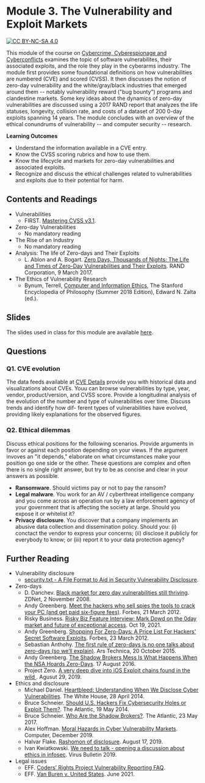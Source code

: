 # Module 3. The Vulnerability and Exploit Markets

[![CC BY-NC-SA 4.0][cc-by-nc-sa-shield]][cc-by-nc-sa]

[cc-by-nc-sa]: http://creativecommons.org/licenses/by-nc-sa/4.0/
[cc-by-nc-sa-shield]: https://img.shields.io/badge/License-CC%20BY--NC--SA%204.0-lightgrey.svg


This module of the course on [Cybercrime, Cyberespionage and Cyberconflicts](https://github.com/0xjet/ccc) examines the topic of software vulnerabilites, their associated exploits, and the role they play in the cyberarms industry. The module first provides some foundational definitions on how vulnerabilities are numbered (CVE) and scored (CVSS). It then discusses the notion of zero-day vulnerability and the white/gray/black industries that emerged around them -- notably vulnerability reward ("bug bounty") programs and clandestine markets. Some key ideas about the dynamics of zero-day vulnerabilities are discussed using a 2017 RAND report that analyzes the life statuses, longevity, collision rate, and costs of a dataset of 200 0-day exploits spanning 14 years. The module concludes with an overview of the ethical conundrums of vulnerability -- and computer security -- research.

**Learning Outcomes**
* Understand the information available in a CVE entry.
* Know the CVSS scoring rubrics and how to use them.
* Know the lifecycle and markets for zero-day vulnerabilities and associated exploits.
* Recognize and discuss the ethical challenges related to vulnerabilities and exploits due to their potential for harm.


## Contents and Readings

* Vulnerabilities
    * FIRST. [Mastering CVSS v3.1](https://learning.first.org/courses/course-v1:FIRST+CVSSv3.1+2020/about).
* Zero-day Vulnerabilities
    * No mandatory reading
* The Rise of an Industry
    * No mandatory reading
* Analysis: The life of Zero-days and Their Exploits
    * L. Ablon and A. Bogart. [Zero Days, Thousands of Nights: The Life and Times of Zero-Day Vulnerabilities and Their Exploits](https://www.rand.org/pubs/research_reports/RR1751.html). RAND Corporation, 9 March 2017.
* The Ethics of Vulnerability Research
    * Bynum, Terrell, [Computer and Information Ethics](https://plato.stanford.edu/archives/sum2018/entries/ethics-computer/), The Stanford Encyclopedia of Philosophy (Summer 2018 Edition), Edward N. Zalta (ed.).

## Slides

The slides used in class for this module are available [here](https://docs.google.com/presentation/d/10g3HtQ1Si9Qb7orqk2mH0rxStX1GsAZCqyAfkqGEZXg).


## Questions

### Q1. CVE evolution 
The data feeds available at [CVE Details](https://www.cvedetails.com/) provide you with historical data and visualizations about CVEs. Youu can browse vulnerabilities by type, year, vendor, product/version, and CVSS score. Provide a longitudinal analysis of the evolution of the number and type of vulnerabilities over time. Discuss trends and identify how dif- ferent types of vulnerabilities have evolved, providing likely explanations for the observed figures.

### Q2. Ethical dilemmas
Discuss ethical positions for the following scenarios. Provide arguments in favor or against each position depending on your views. If the argument invoves an "it depends," elaborate on what circumstances make your position go one side or the other. These questions are complex and often there is no single right answer, but try to be as concise and clear in your answers as possible.

* __Ransomware__. Should victims pay or not to pay the ransom?
* __Legal malware__. You work for an AV / cyberthreat intelligence company and you come across an operation run by a law enforcement agency of your government that is affecting the society at large. Should you expose it or whitelist it?
* __Privacy disclosure__. You discover that a company implements an abusive data collection and dissemination policy. Should you: (i) conctact the vendor to express your concerns; (ii) disclose it publicly for everybody to know; or (iii) report it to your data protection agency?


## Further Reading

* Vulnerability disclosure
    * [security.txt - A File Format to Aid in Security Vulnerability Disclosure](https://securitytxt.org/).
* Zero-days
    * D. Danchev. [Black market for zero day vulnerabilities still thriving](https://www.zdnet.com/article/black-market-for-zero-day-vulnerabilities-still-thriving/). ZDNet, 2 November 2008.
    * Andy Greenberg. [Meet the hackers who sell spies the tools to crack your PC (and get paid six-figure fees)](https://www.forbes.com/sites/andygreenberg/2012/03/21/meet-the-hackers-who-sell-spies-the-tools-to-crack-your-pc-and-get-paid-six-figure-fees/?sh=3a8348aa1f74). Forbes, 21 March 2012.
    * Risky Business. [Risky Biz Feature Interview: Mark Dowd on the 0day market and future of exceptional access](https://risky.biz/HF13/). Oct 19, 2021.
    * Andy Greenberg. [Shopping For Zero-Days: A Price List For Hackers' Secret Software Exploits](https://www.forbes.com/sites/andygreenberg/2012/03/23/shopping-for-zero-days-an-price-list-for-hackers-secret-software-exploits/?sh=5b8d12522660). Forbes, 23 March 2012.
    * Sebastian Anthohy. [The first rule of zero-days is no one talks about zero-days (so we’ll explain)](https://arstechnica.com/information-technology/2015/10/the-rise-of-the-zero-day-market/). Ars Technica, 20 October 2015.
    * Andy Greenberg. [The Shadow Brokers Mess Is What Happens When the NSA Hoards Zero-Days](https://www.wired.com/2016/08/shadow-brokers-mess-happens-nsa-hoards-zero-days/). 17 August 2016.
    * Project Zero. [A very deep dive into iOS Exploit chains found in the wild ](https://googleprojectzero.blogspot.com/2019/08/a-very-deep-dive-into-ios-exploit.html). Agusut 29, 2019.
* Ethics and disclosure
    * Michael Daniel. [Heartbleed: Understanding When We Disclose Cyber Vulnerabilities](https://obamawhitehouse.archives.gov/blog/2014/04/28/heartbleed-understanding-when-we-disclose-cyber-vulnerabilities). The White House, 28 April 2014.
    * Bruce Schneier. [Should U.S. Hackers Fix Cybersecurity Holes or Exploit Them?](https://www.theatlantic.com/technology/archive/2014/05/should-hackers-fix-cybersecurity-holes-or-exploit-them/371197/). The Atlantic, 19 May 2014.
    * Bruce Schneier. [Who Are the Shadow Brokers?](https://www.theatlantic.com/technology/archive/2017/05/shadow-brokers/527778/). The Atlantic, 23 May 2017.
    * Alex Hoffman. [Moral Hazards in Cyber Vulnerability Markets](https://ieeexplore.ieee.org/document/8909925). Computer, December 2019.
    * Halvar Flake. [Rashomon of disclosure](http://addxorrol.blogspot.com/2019/08/rashomon-of-disclosure.html). August 17, 2019.
    * Ivan Kwiatkowski. [We need to talk - opening a discussion about ethics in infosec](https://www.virusbulletin.com/conference/vb2019/abstracts/we-need-talk-opening-discussion-about-ethics-infosec/). Virus Bulletin 2019.
* Legal issues
    * EFF. [Coders’ Rights Project Vulnerability Reporting FAQ](https://www.eff.org/issues/coders/vulnerability-reporting-faq).
    * EFF. [Van Buren v. United States](https://www.eff.org/cases/van-buren-v-united-states). June 2021.
